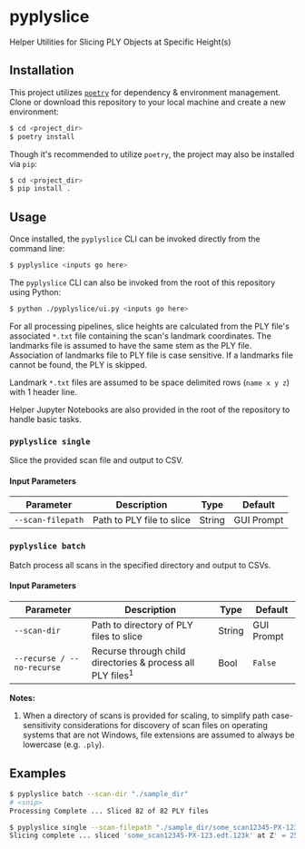 # pyplyslice
Helper Utilities for Slicing PLY Objects at Specific Height(s)

## Installation
This project utilizes [`poetry`](https://python-poetry.org/) for dependency & environment management. Clone or download this repository to your local machine and create a new environment:

```bash
$ cd <project_dir>
$ poetry install
```

Though it's recommended to utilize `poetry`, the project may also be installed via `pip`:

```bash
$ cd <project_dir>
$ pip install .
```

## Usage
Once installed, the `pyplyslice` CLI can be invoked directly from the command line:
```bash
$ pyplyslice <inputs go here>
```

The `pyplyslice` CLI can also be invoked from the root of this repository using Python:
```bash
$ python ./pyplyslice/ui.py <inputs go here>
```

For all processing pipelines, slice heights are calculated from the PLY file's associated `*.txt` file containing the scan's landmark coordinates. The landmarks file is assumed to have the same stem as the PLY file. Association of landmarks file to PLY file is case sensitive. If a landmarks file cannot be found, the PLY is skipped.

Landmark `*.txt` files are assumed to be space delimited rows (`name x y z`) with 1 header line.

Helper Jupyter Notebooks are also provided in the root of the repository to handle basic tasks.

### `pyplyslice single`
Slice the provided scan file and output to CSV.

#### Input Parameters
| Parameter         | Description                                     | Type    | Default    |
|-------------------|-------------------------------------------------|---------|------------|
| `--scan-filepath` | Path to PLY file to slice                       | String  | GUI Prompt |

### `pyplyslice batch`
Batch process all scans in the specified directory and output to CSVs.

#### Input Parameters
| Parameter                  | Description                                                                | Type   | Default    |
|----------------------------|----------------------------------------------------------------------------|--------|------------|
| `--scan-dir`               | Path to directory of PLY files to slice                                    | String | GUI Prompt |
| `--recurse / --no-recurse` | Recurse through child directories & process all PLY files<sup>1</sup>      | Bool   | `False`    |

**Notes:**
1. When a directory of scans is provided for scaling, to simplify path case-sensitivity considerations for discovery of scan files on operating systems that are not Windows, file extensions are assumed to always be lowercase (e.g. `.ply`).

## Examples
```bash
$ pyplyslice batch --scan-dir "./sample_dir"
# <snip>
Processing Complete ... Sliced 82 of 82 PLY files
```

```bash
$ pyplyslice single --scan-filepath "./sample_dir/some_scan12345-PX-123.edt.123k.ply" --slice-z 25.6
Slicing complete ... sliced 'some_scan12345-PX-123.edt.123k' at Z' = 25.600
```

